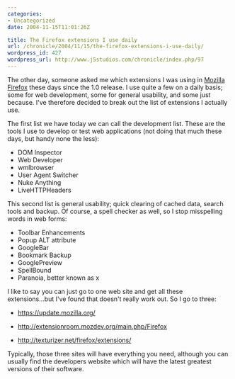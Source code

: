 ```yaml
--- 
categories:
- Uncategorized
date: 2004-11-15T11:01:26Z

title: The Firefox extensions I use daily
url: /chronicle/2004/11/15/the-firefox-extensions-i-use-daily/
wordpress_id: 427
wordpress_url: http://www.j5studios.com/chronicle/index.php/97
---
```


The other day, someone asked me which extensions I was using in <a href="http://www.mozilla.org/products/firefox/">Mozilla Firefox</a> these days since the 1.0 release.  I use quite a few on a daily basis; some for web development, some for general usability, and some just because. I've therefore decided to break out the list of extensions I actually use.


The first list we have today we can call the development list.  These are the tools I use to develop or test web applications (not doing that much these days, but handy none the less):


  * DOM Inspector 
  * Web Developer 
  * wmlbrowser 
  * User Agent Switcher 
  * Nuke Anything 
  * LiveHTTPHeaders 


This second list is general usability; quick clearing of cached data, search tools and backup.  Of course, a spell checker as well, so I stop misspelling words in web forms:


  * Toolbar Enhancements 
  * Popup ALT attribute 
  * GoogleBar 
  * Bookmark Backup 
  * GooglePreview 
  * SpellBound 
  * Paranoia, better known as x 


I like to say you can just go to one web site and get all these extensions...but I've found that doesn't really work out.  So I go to three:



  * <a href="https://update.mozilla.org/">https://update.mozilla.org/</a> 
  * <a href="http://extensionroom.mozdev.org/main.php/Firefox">http://extensionroom.mozdev.org/main.php/Firefox</a> 

  * <a href="http://texturizer.net/firefox/extensions/">http://texturizer.net/firefox/extensions/</a> 


Typically, those three sites will have everything you need, although you can usually find the developers website which will have the latest greatest versions of their software.

